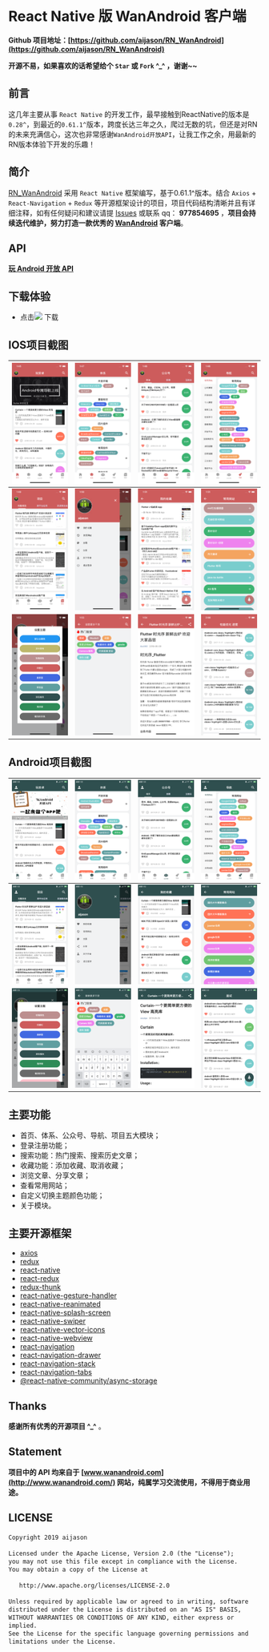# React Native 版 WanAndroid 客户端

**Github 项目地址：[https://github.com/aijason/RN_WanAndroid](https://github.com/aijason/RN_WanAndroid)**

**开源不易，如果喜欢的话希望给个 `Star` 或 `Fork` ^_^ ，谢谢~~**

## 前言
这几年主要从事 `React Native` 的开发工作，最早接触到ReactNative的版本是`0.28^`，到最近的`0.61.1^`版本，跨度长达三年之久，爬过无数的坑，但还是对RN的未来充满信心，这次也非常感谢`WanAndroid开放API`，让我工作之余，用最新的RN版本体验下开发的乐趣！

## 简介
[RN_WanAndroid](https://github.com/aijason/RN_WanAndroid) 采用 `React Native` 框架编写，基于0.61.1^版本。结合 `Axios` + `React-Navigation` + `Redux` 等开源框架设计的项目，项目代码结构清晰并且有详细注释，如有任何疑问和建议请提 [Issues](https://github.com/aijason/RN_WanAndroid/issues) 或联系 qq： **977854695** ，**项目会持续迭代维护，努力打造一款优秀的 [WanAndroid](http://www.wanandroid.com/) 客户端**。

## API
[**玩 Android 开放 API**](http://www.wanandroid.com/blog/show/2)

## 下载体验

- 点击[![](https://img.shields.io/badge/Download-apk-green.svg)](https://github.com/aijason/RN_WanAndroid/raw/master/app/release/RN_WanAndroid-release.apk) 下载

## IOS项目截图

| ![](screenshot/iOS_01.png) | ![](screenshot/iOS_02.png) | ![](screenshot/iOS_03.png) | ![](screenshot/iOS_04.png) |
| --- | --- | --- | --- |
| ![](screenshot/iOS_05.png) | ![](screenshot/iOS_06.png) | ![](screenshot/iOS_07.png) | ![](screenshot/iOS_08.png) |
| ![](screenshot/iOS_09.png) | ![](screenshot/iOS_10.png) | ![](screenshot/iOS_11.png) | ![](screenshot/iOS_12.png) |

## Android项目截图

| ![](screenshot/android_01.png) | ![](screenshot/android_02.png) | ![](screenshot/android_03.png) | ![](screenshot/android_04.png) |
| --- | --- | --- | --- |
| ![](screenshot/android_05.png) | ![](screenshot/android_06.png) | ![](screenshot/android_07.png) | ![](screenshot/android_08.png) |
| ![](screenshot/android_09.png) | ![](screenshot/android_10.png) | ![](screenshot/android_11.png) | ![](screenshot/android_12.png) |

## 主要功能

- 首页、体系、公众号、导航、项目五大模块；
- 登录注册功能；
- 搜索功能：热门搜索、搜索历史文章；
- 收藏功能：添加收藏、取消收藏；
- 浏览文章、分享文章；
- 查看常用网站；
- 自定义切换主题颜色功能；
- 关于模块。

## 主要开源框架

 - [axios](https://github.com/axios/axios)
 - [redux](https://github.com/reduxjs/redux)
 - [react-native](https://github.com/facebook/react-native)
 - [react-redux](https://github.com/reduxjs/react-redux)
 - [redux-thunk](https://github.com/reduxjs/redux-thunk)
 - [react-native-gesture-handler](https://github.com/kmagiera/react-native-gesture-handler)
 - [react-native-reanimated](https://github.com/kmagiera/react-native-reanimated)
 - [react-native-splash-screen](https://github.com/crazycodeboy/react-native-splash-screen)
 - [react-native-swiper](https://github.com/leecade/react-native-swiper)
 - [react-native-vector-icons](https://github.com/oblador/react-native-vector-icons)
 - [react-native-webview](https://github.com/react-native-community/react-native-webview)
 - [react-navigation](https://github.com/react-navigation/react-navigation)
 - [react-navigation-drawer](https://github.com/react-navigation/drawer)
 - [react-navigation-stack](https://github.com/react-navigation/stack)
 - [react-navigation-tabs](https://github.com/react-navigation/tabs)
 - [@react-native-community/async-storage](https://github.com/react-native-community/async-storage)

 ## Thanks

**感谢所有优秀的开源项目 ^_^** 。

## Statement
**项目中的 API 均来自于 [www.wanandroid.com](http://www.wanandroid.com/) 网站，纯属学习交流使用，不得用于商业用途。**
 
 ## LICENSE

```
Copyright 2019 aijason 

Licensed under the Apache License, Version 2.0 (the "License");
you may not use this file except in compliance with the License.
You may obtain a copy of the License at

   http://www.apache.org/licenses/LICENSE-2.0

Unless required by applicable law or agreed to in writing, software
distributed under the License is distributed on an "AS IS" BASIS,
WITHOUT WARRANTIES OR CONDITIONS OF ANY KIND, either express or implied.
See the License for the specific language governing permissions and
limitations under the License.
```

